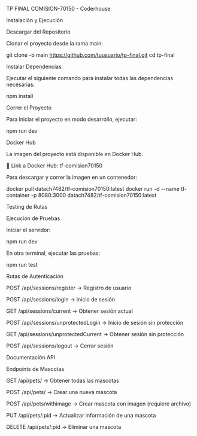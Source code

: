 TP FINAL COMISION-70150 - Coderhouse

Instalación y Ejecución

Descargar del Repositorio

Clonar el proyecto desde la rama main:

git clone -b main https://github.com/tuusuario/tp-final.git
cd tp-final

Instalar Dependencias

Ejecutar el siguiente comando para instalar todas las dependencias necesarias:

npm install

Correr el Proyecto

Para iniciar el proyecto en modo desarrollo, ejecutar:

npm run dev

Docker Hub

La imagen del proyecto está disponible en Docker Hub.

🔗 Link a Docker Hub: tf-comision70150

Para descargar y correr la imagen en un contenedor:

docker pull datach7482/tf-comision70150:latest
docker run -d --name tf-container -p 8080:3000 datach7482/tf-comision70150:latest

Testing de Rutas

Ejecución de Pruebas

Iniciar el servidor:

npm run dev

En otra terminal, ejecutar las pruebas:

npm run test

Rutas de Autenticación

POST /api/sessions/register → Registro de usuario

POST /api/sessions/login → Inicio de sesión

GET /api/sessions/current → Obtener sesión actual

POST /api/sessions/unprotectedLogin → Inicio de sesión sin protección

GET /api/sessions/unprotectedCurrent → Obtener sesión sin protección

POST /api/sessions/logout → Cerrar sesión

Documentación API

Endpoints de Mascotas

GET /api/pets/ → Obtener todas las mascotas

POST /api/pets/ → Crear una nueva mascota

POST /api/pets/withimage → Crear mascota con imagen (requiere archivo)

PUT /api/pets/:pid → Actualizar información de una mascota

DELETE /api/pets/:pid → Eliminar una mascota
